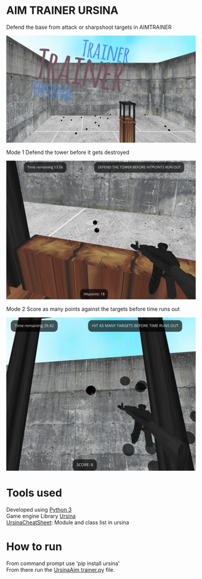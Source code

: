 # AIM TRAINER URSINA
Defend the base from attack or sharpshoot targets in AIMTRAINER  
<p align="center">
  <img src= "https://github.com/woodaaron2001/URSINA-AIM-TRAINER/blob/main/assets/README.png" />
</p>

Mode 1 Defend the tower before it gets destroyed  

<p align="center">
  <img src= "https://github.com/woodaaron2001/URSINA-AIM-TRAINER/blob/main/assets/README2.png" />
</p>

Mode 2 Score as many points against the targets before time runs out 

<p align="center">
  <img src="https://github.com/woodaaron2001/URSINA-AIM-TRAINER/blob/main/assets/README3.png" />
</p>


# Tools used
Developed using [Python 3](https://www.python.org/downloads/)  
Game engine Library [Ursina](https://www.ursinaengine.org/)    
[UrsinaCheatSheet](https://www.ursinaengine.org/cheat_sheet.html): Module and class list in ursina  

# How to run
 From command prompt use 'pip install ursina'  
 From there run the [UrsinaAim trainer.py](https://github.com/woodaaron2001/URSINA-AIM-TRAINER/blob/main/UrsinaAimTrainer.py) file.

